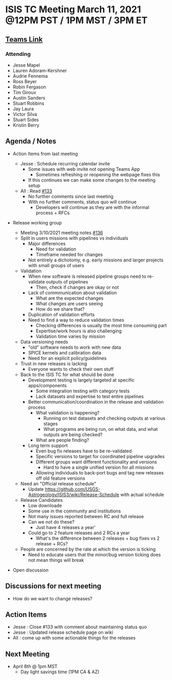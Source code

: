 # ISIS TC Meeting March 11, 2021 @12PM PST / 1PM MST / 3PM ET

## [Teams Link](https://teams.microsoft.com/dl/launcher/launcher.html?url=%2f_%23%2fl%2fmeetup-join%2f19%3ameeting_YWRkZjdiMGUtZWJlOC00OWMzLThlMTItZTk0Y2MyM2E1MWE0%40thread.v2%2f0%3fcontext%3d%257b%2522Tid%2522%253a%25220693b5ba-4b18-4d7b-9341-f32f400a5494%2522%252c%2522Oid%2522%253a%2522c27c6e98-e45a-45ff-aea5-7f10d6fe67c1%2522%257d%26anon%3dtrue&type=meetup-join&deeplinkId=e54b3969-3c7f-4efb-9cad-ee99cf639f86&directDl=true&msLaunch=true&enableMobilePage=true&suppressPrompt=true)

### Attending

- Jesse Mapel
- Lauren Adoram-Kershner
- Audrie Fennema
- Ross Beyer
- Robin Fergason
- Tim Giroux
- Austin Sanders
- Stuart Robbins
- Jay Laura
- Victor Silva
- Stuart Sides
- Kristin Berry

## Agenda / Notes

- Action Items from last meeting
  - Jesse : Schedule recurring calendar invite
    - Some issues with web invite not opening Teams App
      - Sometimes refreshing or reopening the webpage fixes this
    - If this continues we can make some changes to the meeting setup
  - All : Read [#133](https://github.com/USGS-Astrogeology/ISIS_TC/issues/133)
    - No further comments since last meeting
    - With no further comments, status quo will continue
      - Developers will continue as they are with the informal process + RFCs

- Release working group
  - Meeting 3/10/2021 meeting notes [#136](https://github.com/USGS-Astrogeology/ISIS_TC/pull/136)
  - Split in users missions with pipelines vs individuals
    - Major differences
      - Need for validation
      - Timeframe needed for changes
    - Not entirely a dichotomy, e.g. early missions and larger projects with small groups of users
  - Validation
    - When new software is released pipeline groups need to re-validate outputs of pipelines
      - Then, check if changes are okay or not
    - Lack of commmunication about validation
      - What are the expected changes
      - What changes are users seeing
      - How do we share that?
    - Duplication of validation efforts
    - Need to find a way to reduce validation times
      - Checking differences is usually the most time consuming part
      - Expertise/work hours is also challenging
      - Validation time varies by mission
  - Data versioning needs
    - "old" software needs to work with new data
    - SPICE kernels and calibration data
    - Need for an explicit policy/guidelines
  - Trust in new releases is lacking
    - Everyone wants to check their own stuff
  - Back to the ISIS TC for what should be done
    - Development testing is largely targeted at specific apps/components
      - Some integration testing with category tests
      - Lack datasets and expertise to test entire pipelines
    - Better communication/coordination in the release and validation process
      - What validation is happening?
        - Running on test datasets and checking outputs at various stages
        - What programs are being run, on what data, and what outputs are being checked?
      - What are people finding?
    - Long term support
      - Even bug fix releases have to be re-validated
      - Specific versions to target for coordinated pipeline upgrades
      - Different groups want different functionality and versions
        - Hard to have a single unified version for all missions
      - Allowing individuals to back-port bugs and tag new releases off old feature versions
  - Need an "Official release schedule"
    - Update https://github.com/USGS-Astrogeology/ISIS3/wiki/Release-Schedule with actual schedule
  - Release Candidates
    - Low downloade
    - Some use in the community and institutions
    - Not many issues reported between RC and full release
    - Can we not do these?
      - Just have 4 releases a year'
    - Could go to 2 feature releases and 2 RCs a year
      - What's the difference between 2 releases + bug fixes vs 2 release + RCs?
  - People are concerned by the rate at which the version is ticking
    - Need to educate users that the minor/bug version ticking does not mean things will break

- Open discussion

## Discussions for next meeting

- How do we want to change releases?

## Action Items

- Jesse : Close #133 with comment about maintaining status quo
- Jesse : Updated release schedule page on wiki
- All : come up with some actionable things for the releases

## Next Meeting

- April 8th @ 1pm MST
  - Day light savings time (1PM CA & AZ)
